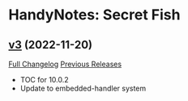 # HandyNotes: Secret Fish

## [v3](https://github.com/kemayo/wow-handynotes-secretfish/tree/v3) (2022-11-20)
[Full Changelog](https://github.com/kemayo/wow-handynotes-secretfish/compare/v2...v3) [Previous Releases](https://github.com/kemayo/wow-handynotes-secretfish/releases)

- TOC for 10.0.2  
- Update to embedded-handler system  
